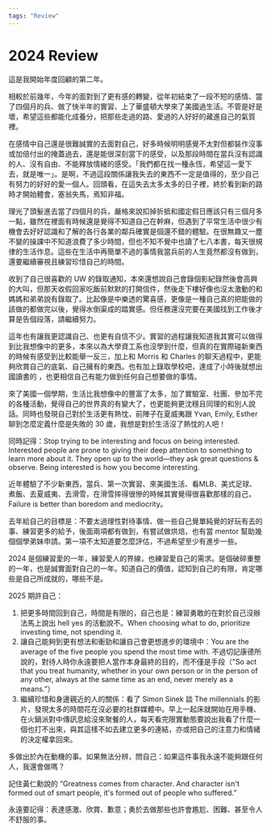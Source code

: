 ```yaml
---
tags: "Review"
---
```


# 2024 Review

這是我開始年度回顧的第二年。

相較於前幾年，今年的面對到了更有感的轉變，從年初結束了一段不短的感情、當了四個月的兵、做了快半年的實習、上了華盛頓大學來了美國過生活。不管是好是壞，希望這些都能化成養分，把那些走過的路、愛過的人好好的藏進自己的氣質裡。

在感情中自己還是很難誠實的去面對自己，好多時候明明感覺不太對但都裝作沒事或加倍付出的掩蓋過去，還是能很深刻當下的感受，以及那段時間在當兵沒有認識的人、沒有自由、不能釋放情緒的感受。「我們都在找一種永恆，希望這一愛下去，就是唯一」。是啊，不過這段關係讓我失去的東西不一定是值得的，至少自己有努力的好好的愛一個人。回頭看，在這失去太多太多的日子裡，終於看到新的路時才開始體會，塞翁失馬，焉知非福。

理光了頭髮進去當了四個月的兵，嚴格來說扣掉折抵和國定假日應該只有三個月多一點，雖然在裡面有時候還是覺得不知道自己在幹麻，但遇到了平常生活中很少有機會去好好認識和了解的各行各業的鄰兵確實是個還不錯的體驗。在很無趣又一塵不變的操課中不知道浪費了多少時間，但也不知不覺中也讀了七八本書，每天很規律的生活作息。這些在生活中再簡單不過的事情我當兵前的人生竟然都沒有做到，還要繼續審視且練習珍惜自己的時間。

收到了自己很喜歡的 UW 的錄取通知，本來還想說自己會錄個影紀錄然後會高興的大叫，但那天收假回家吃飯前默默的打開信件，然後走下樓好像也沒太激動的和媽媽和弟弟說有錄取了。比起像是中樂透的驚喜感，更像是一種自己真的把能做的該做的都做完以後，覺得水倒渠成的踏實感。但任務還沒完要在美國找到工作後才算是告個段落，請繼續努力。

這年也有讓我更認識自己、也更有自信不少。實習的過程讓我知道我其實可以做得到比我想像中的更多，本來以為大學資工系也沒學到什麼，但真的在實際碰新東西的時候有感受到比較能舉一反三，加上和 Morris 和 Charles 的聊天過程中，更能夠欣賞自己的底氣、自己擁有的東西。也有加上錄取學校吧，達成了小時後就想出國讀書的 ，也更相信自己有能力做到任何自己想要做的事情。

來了美國一個學期，生活比我想像中的豐富了太多，加了實驗室、社團、參加不完的各種活動，覺得自己的世界真的有變大了，也更能夠更沈穩且同理的和別人說話。同時也發現自己對於生活更有熱忱，前陣子在夏威夷跟 Yvan, Emily, Esther 聊到怎麼定義什麼是失敗的 30 歲，我想是對於生活沒了熱忱的人吧！

同時記得：Stop trying to be interesting and focus on being interested. Interested people are prone to giving their deep attention to something to learn more about it. They open up to the world—they ask great questions & observe. Being interested is how you become interesting.

近年體驗了不少新東西，當兵、第一次實習、來美國生活、看MLB、美式足球、煮飯、去夏威夷、去滑雪，在滑雪摔得很慘的時候其實覺得很喜歡那樣的自己，Failure is better than boredom and mediocrity。

去年給自己的目標是：不要太過理性對待事情、做一些自己覺單純覺的好玩有去的事、練習更多的給予，後面兩項都有做到，有嘗試做烘焙，也有當 mentor 幫助幾個個學弟妹申請。第一項不太知道要怎麼評估，不過希望至少有進步一些。

2024 是個練習愛的一年，練習愛人的界線，也練習愛自己的需求。是個破碎重整的一年，也是誠實面對自己的一年。知道自己的價值，認知到自己的有限，肯定哪些是自己所成就的，哪些不是。

2025 期許自己：

1. 把更多時間回到自己，時間是有限的，自己也是：練習勇敢的在對於自己沒辦法馬上說出 hell yes 的活動說不。When choosing what to do, prioritize investing time, not spending it.   
2. 讓自己能夠到更有想法和衝勁和讓自己會更想進步的環境中：You are the average of the five people you spend the most time with. 不過切記康德所說的，對待人時你永遠要把人當作本身最終的目的，而不僅是手段（"So act that you treat humanity, whether in your own person or in the person of any other, always at the same time as an end, never merely as a means.”）
3. 繼續珍惜和身邊親近的人的關係：看了 Simon Sinek 談 The millennials 的影片，發現太多的時間花在沒必要的社群媒體中。早上一起床就開始在用手機、在火鍋派對中傳訊息給沒來聚餐的人，每天看完限實動態要說出我看了什麼一個也打不出來，與其這樣不如去建立更多的連結，亦或把自己的注意力和情緒的決定權拿回來。

多做出於內在動機的事。如果無法分辨，問自己：如果這件事我永遠不能夠跟任何人，我還會做嗎？

記住黃仁勳說的 “Greatness comes from character. And character isn't formed out of smart people, it's formed out of people who suffered.”

永遠要記得：表達感激、欣賞、歉意；勇於去做那些也許會尷尬、困難、甚至令人不舒服的事。